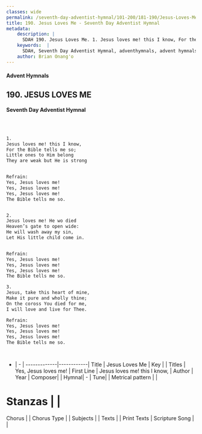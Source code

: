 ```yaml
---
classes: wide
permalink: /seventh-day-adventist-hymnal/101-200/181-190/Jesus-Loves-Me/
title: 190. Jesus Loves Me - Seventh Day Adventist Hymnal
metadata:
    description: |
      SDAH 190. Jesus Loves Me. 1. Jesus loves me! this I know, For the Bible tells me so; Little ones to Him belong They are weak but He is strong 
    keywords:  |
      SDAH, Seventh Day Adventist Hymnal, adventhymnals, advent hymnals, Jesus Loves Me, Jesus loves me! this I know, ,Yes, Jesus loves me!
    author: Brian Onang'o
---
```


#### Advent Hymnals
## 190. JESUS LOVES ME
#### Seventh Day Adventist Hymnal

```txt



1.
Jesus loves me! this I know,
For the Bible tells me so;
Little ones to Him belong
They are weak but He is strong


Refrain:
Yes, Jesus loves me!
Yes, Jesus loves me!
Yes, Jesus loves me!
The Bible tells me so.


2.
Jesus loves me! He wo died
Heaven’s gate to open wide:
He will wash away my sin,
Let His little child come in.


Refrain:
Yes, Jesus loves me!
Yes, Jesus loves me!
Yes, Jesus loves me!
The Bible tells me so.

3.
Jesus, take this heart of mine,
Make it pure and wholly thine;
On the coross You died for me,
I will love and live for Thee.

Refrain:
Yes, Jesus loves me!
Yes, Jesus loves me!
Yes, Jesus loves me!
The Bible tells me so.




```

- |   -  |
-------------|------------|
Title | Jesus Loves Me |
Key |  |
Titles | Yes, Jesus loves me! |
First Line | Jesus loves me! this I know, |
Author | 
Year | 
Composer|  |
Hymnal|  - |
Tune|  |
Metrical pattern | |
# Stanzas |  |
Chorus |  |
Chorus Type |  |
Subjects |  |
Texts |  |
Print Texts | 
Scripture Song |  |
  
